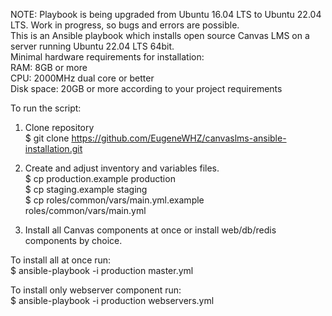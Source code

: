 NOTE: Playbook is being upgraded from Ubuntu 16.04 LTS to Ubuntu 22.04 LTS. 
Work in progress, so bugs and errors are possible.
<br />
This is an Ansible playbook which installs open source Canvas LMS on a server running Ubuntu 22.04 LTS 64bit.
<br />
Minimal hardware requirements for installation:<br />
RAM: 8GB or more<br />
CPU: 2000MHz dual core or better<br />
Disk space: 20GB or more according to your project requirements

To run the script:
1) Clone repository<br />
$ git clone https://github.com/EugeneWHZ/canvaslms-ansible-installation.git

2) Create and adjust inventory and variables files.<br />
$ cp production.example production<br />
$ cp staging.example staging<br />
$ cp roles/common/vars/main.yml.example roles/common/vars/main.yml<br />

3) Install all Canvas components at once or install web/db/redis components by choice.

To install all at once run:<br />
$ ansible-playbook -i production master.yml

To install only webserver component run:<br />
$ ansible-playbook -i production webservers.yml
